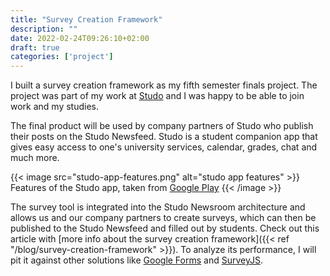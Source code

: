 ```yaml
---
title: "Survey Creation Framework"
description: ""
date: 2022-02-24T09:26:10+02:00
draft: true
categories: ['project']
---
```


<!-- 
- screenshots with feature lists
- development progress
 -->

I built a survey creation framework as my fifth semester finals project. The project was part of my work at [Studo](https://studo.com/) and I was happy to be able to join work and my studies.

The final product will be used by company partners of Studo who publish their posts on the Studo Newsfeed. Studo is a student companion app that gives easy access to one's university services, calendar, grades, chat and much more.

{{< image src="studo-app-features.png" alt="studo app features" >}}
Features of the Studo app, taken from [Google Play](https://play.google.com/store/apps/details?id=com.moshbit.studo)
{{< /image >}}

The survey tool is integrated into the Studo Newsroom architecture and allows us and our company partners to create surveys, which can then be published to the Studo Newsfeed and filled out by students. Check out this article with [more info about the survey creation framework]({{< ref "/blog/survey-creation-framework" >}}). To analyze its performance, I will pit it against other solutions like [Google Forms](https://forms.google.com/) and [SurveyJS](https://surveyjs.io/).